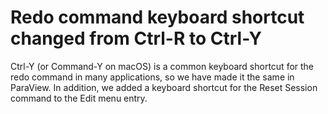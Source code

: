 # Redo command keyboard shortcut changed from Ctrl-R to Ctrl-Y

Ctrl-Y (or Command-Y on macOS) is a common keyboard shortcut for the redo command in many applications, so we have made it the same in ParaView. In addition, we added a keyboard shortcut for the Reset Session command to the Edit menu entry.
